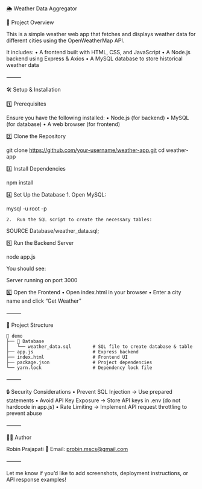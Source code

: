 🌦️ Weather Data Aggregator

📌 Project Overview

This is a simple weather web app that fetches and displays weather data for different cities using the OpenWeatherMap API.

It includes:
	•	A frontend built with HTML, CSS, and JavaScript
	•	A Node.js backend using Express & Axios
	•	A MySQL database to store historical weather data

⸻

🛠️ Setup & Installation

1️⃣ Prerequisites

Ensure you have the following installed:
	•	Node.js (for backend)
	•	MySQL (for database)
	•	A web browser (for frontend)

2️⃣ Clone the Repository

git clone https://github.com/your-username/weather-app.git
cd weather-app

3️⃣ Install Dependencies

npm install

4️⃣ Set Up the Database
	1.	Open MySQL:

mysql -u root -p


	2.	Run the SQL script to create the necessary tables:

SOURCE Database/weather_data.sql;



5️⃣ Run the Backend Server

node app.js

You should see:

Server running on port 3000

6️⃣ Open the Frontend
	•	Open index.html in your browser
	•	Enter a city name and click “Get Weather”

⸻

📂 Project Structure
```
📁 demo
├── 📁 Database
│   └── weather_data.sql        # SQL file to create database & table
├── app.js                      # Express backend
├── index.html                  # Frontend UI
├── package.json                # Project dependencies
└── yarn.lock                   # Dependency lock file
```



⸻

🔒 Security Considerations
	•	Prevent SQL Injection → Use prepared statements
	•	Avoid API Key Exposure → Store API keys in .env (do not hardcode in app.js)
	•	Rate Limiting → Implement API request throttling to prevent abuse

⸻

👨‍💻 Author

Robin Prajapati
📧 Email: probin.mscs@gmail.com

⸻

Let me know if you’d like to add screenshots, deployment instructions, or API response examples!
